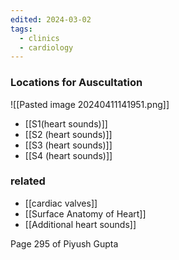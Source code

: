 ```yaml
---
edited: 2024-03-02
tags:
  - clinics
  - cardiology
---
```

### Locations for Auscultation
![[Pasted image 20240411141951.png]]
- [[S1(heart sounds)]] 
- [[S2 (heart sounds)]]
- [[S3 (heart sounds)]]
- [[S4 (heart sounds)]]

### related
- [[cardiac valves]]
- [[Surface Anatomy of Heart]]
- [[Additional heart sounds]]

Page 295 of Piyush Gupta